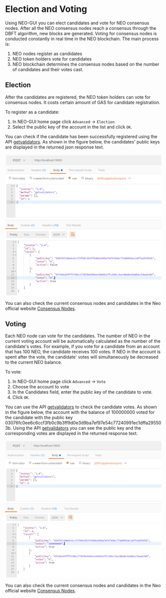 # Election and Voting

Using NEO-GUI you can elect candidates and vote for NEO consensus nodes. After all the NEO consensus nodes reach a consensus through the DBFT algorithm, new blocks are generated. Voting for consensus nodes is conducted constantly in real time in the NEO blockchain. The main process is:

1. NEO nodes register as candidates
2. NEO token holders vote for candidates
3. NEO blockchain determines the consensus nodes based on the number of candidates and their votes cast.

## Election

After the candidates are registered, the NEO token holders can vote for consensus nodes. It costs certain amount of GAS for candidate registration.

To register as a candidate:

1. In NEO-GUI home page click `Advanced` -> `Election`
2. Select the public key of the account in the list and click `OK`. 

You can check if the candidate has been successfully registered using the API [getvalidators](../../reference/rpc/latest-version/api/getvalidators.html).  As shown in the figure below, the candidates' public keys are displayed in the returned json response text.

![](../../assets/getvalidator1.png)

You can also check the current consensus nodes and candidates in the Neo official website [Consensus Nodes](https://neo.org/consensus).

## Voting

Each NEO node can vote for the candidates. The number of NEO in the current voting account will be automatically calculated as the number of the candidate's votes. For example, if you vote for a candidate from an account that has 100 NEO, the candidate receives 100 votes. If NEO in the account is spent after the vote, the candidate' votes will simultaneously be decreased to the current NEO balance.

To vote:  

1. In NEO-GUI home page click `Advanced` -> `Vote`
2. Choose the account to vote
3. In the Candidates field, enter the public key of the candidate to vote. 
4. Click `OK`. 

You can use the API [getvalidators](../../reference/rpc/latest-version/api/getvalidators.html) to check the candidate votes. As shown in the figure below, the account with the balance of 100000000 voted for the candidate with the public key 03076fc0ee6c6ccf3fb0c9b3ff9d0e3d9ba7ef97e54c77240991ec1dffa295503b. Using the API [getvalidators](../../reference/rpc/latest-version/api/getvalidators.html) you can see the public key and the corresponding votes are displayed in the returned response text.

![](../../assets/getvalidator2.png)

You can also check the current consensus nodes and candidates in the Neo official website [Consensus Nodes](https://neo.org/consensus).

